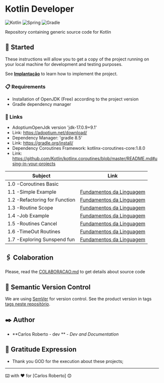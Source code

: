 # Kotlin Developer
![Kotlin](https://img.shields.io/badge/kotlin-%237F52FF.svg?style=for-the-badge&logo=kotlin&logoColor=white)
![Spring](https://img.shields.io/badge/springboot-%236DB33F.svg?style=for-the-badge&logo=spring&logoColor=white)
![Gradle](https://img.shields.io/badge/Gradle-02303A.svg?style=for-the-badge&logo=Gradle&logoColor=white)

Repository containing generic source code for Kotlin

## 🚀 Started

These instructions will allow you to get a copy of the project running on your local machine for development and testing purposes.

See **[Implantação](#-implanta%C3%A7%C3%A3o)** to learn how to implement the project.

### 📋 Requirements

- Installation of OpenJDK (Free) according to the project version 
- Gradle dependency manager

### 🔧 Links
  - AdoptiumOpenJdk version 'jdk-17.0.9+9.1'
  - Link: https://adoptium.net/download/
  - Dependency Manager: 'gradle 8.5'
  - Link: https://gradle.org/install/ 
  - Dependency Coroutines Framework: kotlinx-coroutines-core:1.8.0
  - Link: https://github.com/Kotlin/kotlinx.coroutines/blob/master/README.md#using-in-your-projects

| Subject                       | Link                                                                                                                                                                                                                      |
|-------------------------------|---------------------------------------------------------------------------------------------------------------------------------------------------------------------------------------------------------------------------|
| 1.0 -Coroutines Basic         |                                                                                                                                                                                                                           |
| 1.1 -Simple Example           | [Fundamentos da Linguagem](https://github.com/CarlosRobertoMedeiros/repo-kotlin-developer/blob/main/fundamentals/coroutines-framework/src/main/kotlin/br/com/roberto/kotlin/coroutines_framework/a) |
| 1.2 -Refactoring for Function | [Fundamentos da Linguagem](https://github.com/CarlosRobertoMedeiros/repo-kotlin-developer/tree/main/fundamentals/coroutines-framework/src/main/kotlin/br/com/roberto/kotlin/coroutines_framework/b) |
| 1.3 -Routine Scope            | [Fundamentos da Linguagem](https://github.com/CarlosRobertoMedeiros/repo-kotlin-developer/tree/main/fundamentals/coroutines-framework/src/main/kotlin/br/com/roberto/kotlin/coroutines_framework/c) |
| 1.4 -Job Example              | [Fundamentos da Linguagem](https://github.com/CarlosRobertoMedeiros/repo-kotlin-developer/tree/main/fundamentals/coroutines-framework/src/main/kotlin/br/com/roberto/kotlin/coroutines_framework/d) |
| 1.5 -Routines Cancel          | [Fundamentos da Linguagem](https://github.com/CarlosRobertoMedeiros/repo-kotlin-developer/tree/main/fundamentals/coroutines-framework/src/main/kotlin/br/com/roberto/kotlin/coroutines_framework/e) |
| 1.6 -TimeOut Routines         | [Fundamentos da Linguagem](https://github.com/CarlosRobertoMedeiros/repo-kotlin-developer/tree/main/fundamentals/coroutines-framework/src/main/kotlin/br/com/roberto/kotlin/coroutines_framework/f) |
| 1.7 -Exploring Sunspend fun   | [Fundamentos da Linguagem](https://github.com/CarlosRobertoMedeiros/repo-kotlin-developer/tree/main/fundamentals/coroutines-framework/src/main/kotlin/br/com/roberto/kotlin/coroutines_framework/g) |

## 🖇️ Colaboration

Please, read the [COLABORACAO.md](https://gist.github.com/usuario/linkParaInfoSobreContribuicoes) to get details about source code

## 📌 Semantic Version Control

We are using [SemVer](http://semver.org/) for version control. See the product version in tags [tags neste repositório](https://github.com/suas/tags/do/projeto). 

## ✒️ Author

* **Carlos Roberto - dev ** - *Dev and Documentation*

## 🎁 Gratitude Expression

* Thank you GOD for the execution about these projects;

---
⌨️ with ❤️ for [Carlos Roberto] 😊
